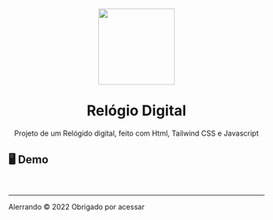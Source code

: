 <h1 align="center">
    <img src="https://www.svgrepo.com/show/355037/google.svg" width="150">
    </br>
    </br>
    Relógio Digital
</h1>

<p align="center">Projeto de um Relógido digital, feito com Html, Tailwind CSS e Javascript</p>

## 🖥️ Demo

</br>
<hr />
<p>Alerrando © 2022 Obrigado por acessar</p>